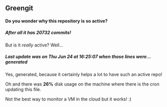 ## Greengit

#### Do you wonder why this repository is so active?

##### After all it has 20732 commits!

But is it *really* active? Well...

##### Last update was on Thu Jun 24 at 16:25:07 when those lines were... generated

Yes, generated, because it certainly helps a lot to have such an active repo!

Oh and there was **26%** disk usage on the machine
where there is the cron updating this file.

Not the best way to monitor a VM in the cloud but it works! :)

